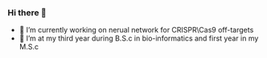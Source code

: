 ### Hi there 👋

- 🔭 I’m currently working on nerual network for CRISPR\Cas9 off-targets
- 🌱 I’m at my third year during B.S.c in bio-informatics and first year in my M.S.c

